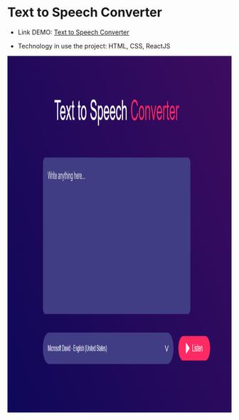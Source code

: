 # Text to Speech Converter

  - Link DEMO: [Text to Speech Converter](https://noeffortnomoney.github.io/text-to-speech/)

  - Technology in use the project: HTML, CSS, ReactJS
  
  <center><img src="https://github.com/noeffortnomoney/text-to-speech/blob/main/images/pic1.png" alt="pic" width="600" height="800"></center>
